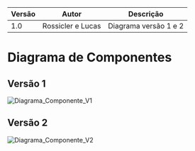 |Versão|Autor|Descrição|
|------|-----|---------|
|1.0|Rossicler e Lucas|Diagrama versão 1 e 2|

# Diagrama de Componentes

## Versão 1

![Diagrama_Componente_V1](https://i.ibb.co/2NQPJnF/component-diagram-V1.png)

## Versão 2

![Diagrama_Componente_V2](https://i.ibb.co/GRcsB0N/component-diagram-V2.png)